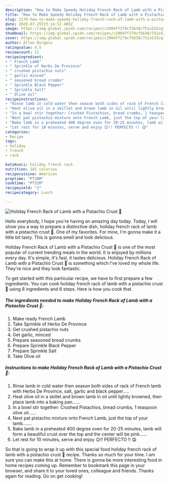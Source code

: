 ```yaml
---
description: "How to Make Speedy Holiday French Rack of Lamb with a Pistachio Crust 🐑"
title: "How to Make Speedy Holiday French Rack of Lamb with a Pistachio Crust 🐑"
slug: 2179-how-to-make-speedy-holiday-french-rack-of-lamb-with-a-pistachio-crust
date: 2020-07-25T23:14:57.405Z
image: https://img-global.cpcdn.com/recipes/c2904ff279cf5630/751x532cq70/holiday-french-rack-of-lamb-with-a-pistachio-crust-🐑-recipe-main-photo.jpg
thumbnail: https://img-global.cpcdn.com/recipes/c2904ff279cf5630/751x532cq70/holiday-french-rack-of-lamb-with-a-pistachio-crust-🐑-recipe-main-photo.jpg
cover: https://img-global.cpcdn.com/recipes/c2904ff279cf5630/751x532cq70/holiday-french-rack-of-lamb-with-a-pistachio-crust-🐑-recipe-main-photo.jpg
author: Allen Burgess
ratingvalue: 4.5
reviewcount: 11
recipeingredient:
- " French Lamb"
- " Sprinkle of Herbs De Province"
- " crushed pistachio nuts"
- " garlic minced"
- " seasoned bread crumbs"
- " Sprinkle Black Pepper"
- " Sprinkle Salt"
- " Olive oil"
recipeinstructions:
- "Rinse lamb in cold water then season both sides of rack of French lamb with Herbs De Province, salt, garlic and black pepper....."
- "Heat olive oil in a skillet and brown lamb in oil until lightly browned, then place lamb into a baking pan......"
- "In a bowl stir together: Crushed Pistachios, bread crumbs, 1 teaspoon olive oil......"
- "Next pat pistachio mixture onto French Lamb, just the top of your lamb......."
- "Bake lamb in a preheated 400 degree oven for 20-25 minutes, lamb will form a beautiful crust over the top and the center will be pink......"
- "Let rest for 10 minutes, serve and enjoy 😉!! PERFECTO !! 😋"
categories:
- Recipe
tags:
- holiday
- french
- rack

katakunci: holiday french rack 
nutrition: 241 calories
recipecuisine: American
preptime: "PT38M"
cooktime: "PT31M"
recipeyield: "2"
recipecategory: Lunch

---
```



![Holiday French Rack of Lamb with a Pistachio Crust 🐑](https://img-global.cpcdn.com/recipes/c2904ff279cf5630/751x532cq70/holiday-french-rack-of-lamb-with-a-pistachio-crust-🐑-recipe-main-photo.jpg)

Hello everybody, I hope you're having an amazing day today. Today, I will show you a way to prepare a distinctive dish, holiday french rack of lamb with a pistachio crust 🐑. One of my favorites. For mine, I'm gonna make it a little bit tasty. This is gonna smell and look delicious.



Holiday French Rack of Lamb with a Pistachio Crust 🐑 is one of the most popular of current trending meals in the world. It is enjoyed by millions every day. It's simple, it's fast, it tastes delicious. Holiday French Rack of Lamb with a Pistachio Crust 🐑 is something which I've loved my whole life. They're nice and they look fantastic.


To get started with this particular recipe, we have to first prepare a few ingredients. You can cook holiday french rack of lamb with a pistachio crust 🐑 using 8 ingredients and 6 steps. Here is how you cook that.

<!--inarticleads1-->

##### The ingredients needed to make Holiday French Rack of Lamb with a Pistachio Crust 🐑:

1. Make ready  French Lamb
1. Take  Sprinkle of Herbs De Province
1. Get  crushed pistachio nuts
1. Get  garlic, minced
1. Prepare  seasoned bread crumbs
1. Prepare  Sprinkle Black Pepper
1. Prepare  Sprinkle Salt
1. Take  Olive oil




<!--inarticleads2-->

##### Instructions to make Holiday French Rack of Lamb with a Pistachio Crust 🐑:

1. Rinse lamb in cold water then season both sides of rack of French lamb with Herbs De Province, salt, garlic and black pepper.....
1. Heat olive oil in a skillet and brown lamb in oil until lightly browned, then place lamb into a baking pan......
1. In a bowl stir together: Crushed Pistachios, bread crumbs, 1 teaspoon olive oil......
1. Next pat pistachio mixture onto French Lamb, just the top of your lamb.......
1. Bake lamb in a preheated 400 degree oven for 20-25 minutes, lamb will form a beautiful crust over the top and the center will be pink......
1. Let rest for 10 minutes, serve and enjoy 😉!! PERFECTO !! 😋




So that is going to wrap it up with this special food holiday french rack of lamb with a pistachio crust 🐑 recipe. Thanks so much for your time. I am sure you can make this at home. There is gonna be more interesting food in home recipes coming up. Remember to bookmark this page in your browser, and share it to your loved ones, colleague and friends. Thanks again for reading. Go on get cooking!

